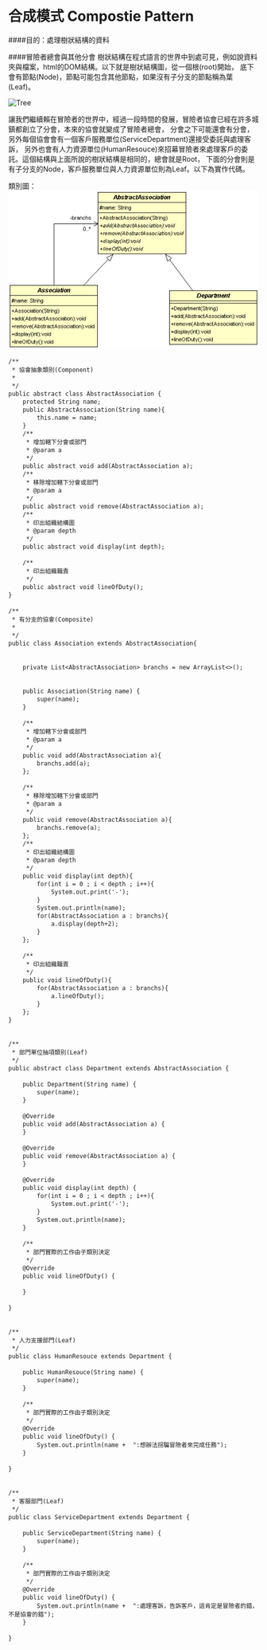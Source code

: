 # 合成模式 Compostie Pattern

####目的：處理樹狀結構的資料

####冒險者總會與其他分會
樹狀結構在程式語言的世界中到處可見，例如說資料夾與檔案，html的DOM結構。以下就是樹狀結構圖，從一個根(root)開始，
底下會有節點(Node)，節點可能包含其他節點，如果沒有子分支的節點稱為葉(Leaf)。  
  
![Tree](image/tree.png)  

讓我們繼續賴在冒險者的世界中，經過一段時間的發展，冒險者協會已經在許多城鎮都創立了分會，本來的協會就變成了冒險者總會，
分會之下可能還會有分會，另外每個協會會有一個客戶服務單位(ServiceDepartment)還接受委託與處理客訴，
另外也會有人力資源單位(HumanResouce)來招幕冒險者來處理客戶的委託。這個結構與上面所說的樹狀結構是相同的，總會就是Root，
下面的分會則是有子分支的Node，客戶服務單位與人力資源單位則為Leaf。以下為實作代碼。  


類別圖：  
![AbstractAssociation](image/composite.gif)  

```
/**
 * 協會抽象類別(Component)
 *
 */
public abstract class AbstractAssociation {
	protected String name;
	public AbstractAssociation(String name){
		this.name = name;
	}
	/**
	 * 增加轄下分會或部門
	 * @param a
	 */
	public abstract void add(AbstractAssociation a);
	/**
	 * 移除增加轄下分會或部門
	 * @param a
	 */
	public abstract void remove(AbstractAssociation a);
	/**
	 * 印出組織結構圖
	 * @param depth
	 */
	public abstract void display(int depth);
	
	/**
	 * 印出組織職責
	 */
	public abstract void lineOfDuty();
}

/**
 * 有分支的協會(Composite)
 *
 */
public class Association extends AbstractAssociation{


	private List<AbstractAssociation> branchs = new ArrayList<>();

	
	public Association(String name) {
		super(name);
	}
	
	/**
	 * 增加轄下分會或部門
	 * @param a
	 */
	public void add(AbstractAssociation a){
		branchs.add(a);
	};
	
	/**
	 * 移除增加轄下分會或部門
	 * @param a
	 */
	public void remove(AbstractAssociation a){
		branchs.remove(a);
	};
	/**
	 * 印出組織結構圖
	 * @param depth
	 */
	public void display(int depth){
		for(int i = 0 ; i < depth ; i++){
			System.out.print('-');
		}
		System.out.println(name);
		for(AbstractAssociation a : branchs){
			a.display(depth+2);
		}
	};
	
	/**
	 * 印出組織職責
	 */
	public void lineOfDuty(){
		for(AbstractAssociation a : branchs){
			a.lineOfDuty();
		}
	};
}


/**
 * 部門單位抽項類別(Leaf)
 */
public abstract class Department extends AbstractAssociation {

	public Department(String name) {
		super(name);
	}

	@Override
	public void add(AbstractAssociation a) {
	}

	@Override
	public void remove(AbstractAssociation a) {
	}

	@Override
	public void display(int depth) {
		for(int i = 0 ; i < depth ; i++){
			System.out.print('-');
		}
		System.out.println(name);
	}

	/**
	 * 部門實際的工作由子類別決定
	 */
	@Override
	public void lineOfDuty() {

	}

}


/**
 * 人力支援部門(Leaf)
 */
public class HumanResouce extends Department {

	public HumanResouce(String name) {
		super(name);
	}

	/**
	 * 部門實際的工作由子類別決定
	 */
	@Override
	public void lineOfDuty() {
		System.out.println(name +  ":想辦法拐騙冒險者來完成任務");
	}

}


/**
 * 客服部門(Leaf)
 */
public class ServiceDepartment extends Department {

	public ServiceDepartment(String name) {
		super(name);
	}

	/**
	 * 部門實際的工作由子類別決定
	 */
	@Override
	public void lineOfDuty() {
		System.out.println(name +  ":處理客訴，告訴客戶，這肯定是冒險者的錯，不是協會的錯");
	}

}
```  
